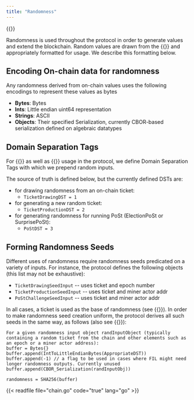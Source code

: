 ```yaml
---
title: "Randomness"
---
```


{{<label randomness>}}

Randomness is used throughout the protocol in order to generate values and extend the blockchain.
Random values are drawn from the {{<sref ticket_chain>}} and appropriately formatted for usage.
We describe this formatting below.

## Encoding On-chain data for randomness

Any randomness derived from on-chain values uses the following encodings to represent these values as bytes
- **Bytes**: Bytes
- **Ints**: Little endian uint64 representation
- **Strings**: ASCII
- **Objects**: Their specified Serialization, currently CBOR-based serialization defined on algebraic datatypes

## Domain Separation Tags

For {{<sref crypto_signatures>}} as well as {{<sref vrf>}} usage in the protocol, we define Domain Separation Tags with which we prepend random inputs.

The source of truth is defined below, but the currently defined DSTs are:
- for drawing randomness from an on-chain ticket:
    - `TicketDrawingDST = 1`
- for generating a new random ticket:
    - `TicketProductionDST = 2`
- for generating randomness for running PoSt (ElectionPoSt or SurprisePoSt):
    - `PoStDST = 3`

## Forming Randomness Seeds

Different uses of randomness require randomness seeds predicated on a variety of inputs. For instance, the protocol defines the following objects (this list may not be exhaustive):
- `TicketDrawingSeedInput` -- uses ticket and epoch number
- `TicketProductionSeedInput` -- uses ticket and miner actor addr
- `PoStChallengeSeedInput` -- uses ticket and miner actor addr

In all cases, a ticket is used as the base of randomness (see {{<sref tickets>}}). In order to make randomness seed creation uniform, the protocol derives all such seeds in the same way, as follows (also see {{<sref tickets>}}):
```text
For a given randomness input object randInputObject (typically containing a random ticket from the chain and other elements such as an epoch or a miner actor address):
buffer = Bytes{}
buffer.append(IntToLittleEndianBytes(AppropriateDST))
buffer.append(-1) // a flag to be used in cases where FIL might need longer randomness outputs. Currently unused
buffer.append(CBOR_Serialization(randInputObj))

randomness = SHA256(buffer)
```

{{< readfile file="chain.go" code="true" lang="go" >}}